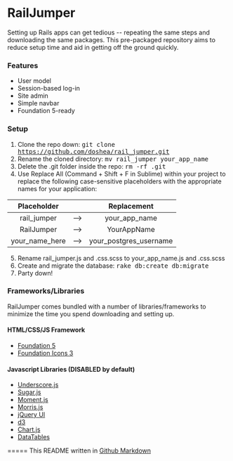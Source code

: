 # RailJumper

Setting up Rails apps can get tedious -- repeating the same steps and downloading the same packages. This pre-packaged repository aims to reduce setup time and aid in getting off the ground quickly.

### Features
  * User model
  * Session-based log-in
  * Site admin
  * Simple navbar
  * Foundation 5-ready

### Setup
1. Clone the repo down: <tt>git clone https://github.com/doshea/rail_jumper.git</tt>
2. Rename the cloned directory: <tt>mv rail_jumper your_app_name</tt>
3. Delete the .git folder inside the repo: <tt>rm -rf .git</tt>
4. Use Replace All (Command + Shift + F in Sublime) within your project to replace the following case-sensitive placeholders with the appropriate names for your application:

  | Placeholder         |          |           Replacement         |
  | :------------: |:-----:|:--------------------:|
  | rail_jumper         |   --> |        your_app_name       |
  | RailJumper          |   --> |         YourAppName        |
  | your_name_here |   --> | your_postgres_username |

5. Rename rail_jumper.js and .css.scss to your_app_name.js and .css.scss
6. Create and migrate the database: <tt>rake db:create db:migrate</tt>
7. Party down!

### Frameworks/Libraries
RailJumper comes bundled with a number of libraries/frameworks to minimize the time you spend downloading and setting up.

#### HTML/CSS/JS Framework
  * [Foundation 5](http://foundation.zurb.com/docs/)
  * [Foundation Icons 3](http://zurb.com/playground/foundation-icon-fonts-3)

#### Javascript Libraries (DISABLED by default)
  * [Underscore.js](http://underscorejs.org/)
  * [Sugar.js](http://sugarjs.com/)
  * [Moment.js](http://momentjs.com/)
  * [Morris.js](http://momentjs.com/)
  * [jQuery UI](https://jqueryui.com/)
  * [d3](http://d3js.org/)
  * [Chart.js](http://www.chartjs.org/)
  * [DataTables](https://datatables.net/)

=====
This README written in [Github Markdown](https://github.com/adam-p/markdown-here/wiki/Markdown-Cheatsheet)